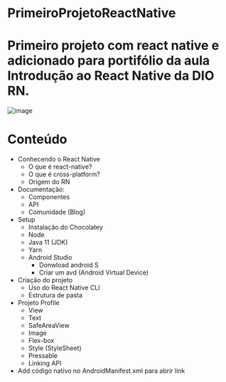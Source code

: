 # PrimeiroProjetoReactNative

# Primeiro projeto com react native e adicionado para portifólio da aula Introdução ao React Native da DIO RN.

![image](https://user-images.githubusercontent.com/80645214/174781953-bfd0bfb7-7a7b-4ca0-ba0c-ef7e3c7c5180.png)



# Conteúdo

- Conhecendo o React Native
   - O que é react-native?
   - O que é cross-platform?
   - Origem do RN
- Documentação:
  - Componentes
  - API
  - Comunidade (Blog)
- Setup
  - Instalação do Chocolatey
  - Node
  - Java 11 (JDK)
  - Yarn
  - Android Studio
     - Donwload android S
     - Criar um avd (Android Virtual Device)
 - Criação do projeto
     - Uso do React Native CLI
     - Estrutura de pasta
- Projeto Profile
     - View
     - Text
     - SafeAreaView
     - Image
     - Flex-box
     - Style (StyleSheet)
     - Pressable
     - Linking API
- Add código nativo no AndroidManifest.xml para abrir link

